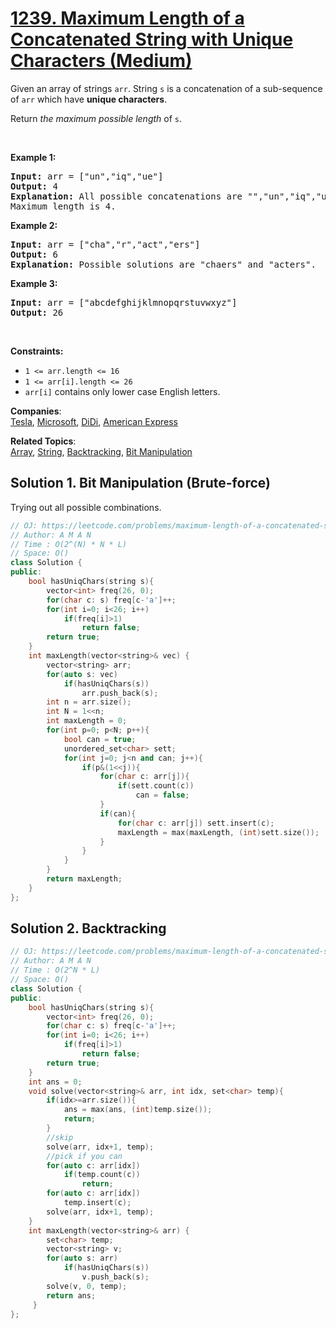 # [1239. Maximum Length of a Concatenated String with Unique Characters (Medium)](https://leetcode.com/problems/maximum-length-of-a-concatenated-string-with-unique-characters/)

<p>Given an array of strings <code>arr</code>. String <code>s</code> is a concatenation of a sub-sequence of <code>arr</code> which have <strong>unique characters</strong>.</p>

<p>Return <em>the maximum possible length</em> of <code>s</code>.</p>

<p>&nbsp;</p>
<p><strong>Example 1:</strong></p>

<pre><strong>Input:</strong> arr = ["un","iq","ue"]
<strong>Output:</strong> 4
<strong>Explanation:</strong> All possible concatenations are "","un","iq","ue","uniq" and "ique".
Maximum length is 4.
</pre>

<p><strong>Example 2:</strong></p>

<pre><strong>Input:</strong> arr = ["cha","r","act","ers"]
<strong>Output:</strong> 6
<strong>Explanation:</strong> Possible solutions are "chaers" and "acters".
</pre>

<p><strong>Example 3:</strong></p>

<pre><strong>Input:</strong> arr = ["abcdefghijklmnopqrstuvwxyz"]
<strong>Output:</strong> 26
</pre>

<p>&nbsp;</p>
<p><strong>Constraints:</strong></p>

<ul>
	<li><code>1 &lt;= arr.length &lt;= 16</code></li>
	<li><code>1 &lt;= arr[i].length &lt;= 26</code></li>
	<li><code>arr[i]</code> contains only lower case English letters.</li>
</ul>


**Companies**:  
[Tesla](https://leetcode.com/company/tesla), [Microsoft](https://leetcode.com/company/microsoft), [DiDi](https://leetcode.com/company/didi), [American Express](https://leetcode.com/company/american-express)

**Related Topics**:  
[Array](https://leetcode.com/tag/array/), [String](https://leetcode.com/tag/string/), [Backtracking](https://leetcode.com/tag/backtracking/), [Bit Manipulation](https://leetcode.com/tag/bit-manipulation/)

## Solution 1. Bit Manipulation (Brute-force)

Trying out all possible combinations.

```cpp
// OJ: https://leetcode.com/problems/maximum-length-of-a-concatenated-string-with-unique-characters/
// Author: A M A N
// Time : O(2^(N) * N * L)
// Space: O()
class Solution {
public:
    bool hasUniqChars(string s){
        vector<int> freq(26, 0);
        for(char c: s) freq[c-'a']++;
        for(int i=0; i<26; i++)
            if(freq[i]>1)
                return false;
        return true;
    }
    int maxLength(vector<string>& vec) {
        vector<string> arr; 
        for(auto s: vec)
            if(hasUniqChars(s))
                arr.push_back(s);
        int n = arr.size();
        int N = 1<<n;
        int maxLength = 0;
        for(int p=0; p<N; p++){
            bool can = true;
            unordered_set<char> sett;
            for(int j=0; j<n and can; j++){
                if(p&(1<<j)){
                    for(char c: arr[j]){
                        if(sett.count(c))
                            can = false;
                    }
                    if(can){
                        for(char c: arr[j]) sett.insert(c);   
                        maxLength = max(maxLength, (int)sett.size());
                    }
                }
            }
        }
        return maxLength;
    }
};
```

## Solution 2. Backtracking

```cpp
// OJ: https://leetcode.com/problems/maximum-length-of-a-concatenated-string-with-unique-characters/
// Author: A M A N
// Time : O(2^N * L)
// Space: O()
class Solution {
public:
    bool hasUniqChars(string s){
        vector<int> freq(26, 0);
        for(char c: s) freq[c-'a']++;
        for(int i=0; i<26; i++)
            if(freq[i]>1)
                return false;
        return true;
    }
    int ans = 0;
    void solve(vector<string>& arr, int idx, set<char> temp){
        if(idx>=arr.size()){
            ans = max(ans, (int)temp.size());
            return;
        }
        //skip
        solve(arr, idx+1, temp);
        //pick if you can
        for(auto c: arr[idx])
            if(temp.count(c))
                return;
        for(auto c: arr[idx])
            temp.insert(c);
        solve(arr, idx+1, temp);
    }
    int maxLength(vector<string>& arr) {
        set<char> temp;
        vector<string> v;
        for(auto s: arr)
            if(hasUniqChars(s))
                v.push_back(s);
        solve(v, 0, temp);
        return ans;
     }
};
````